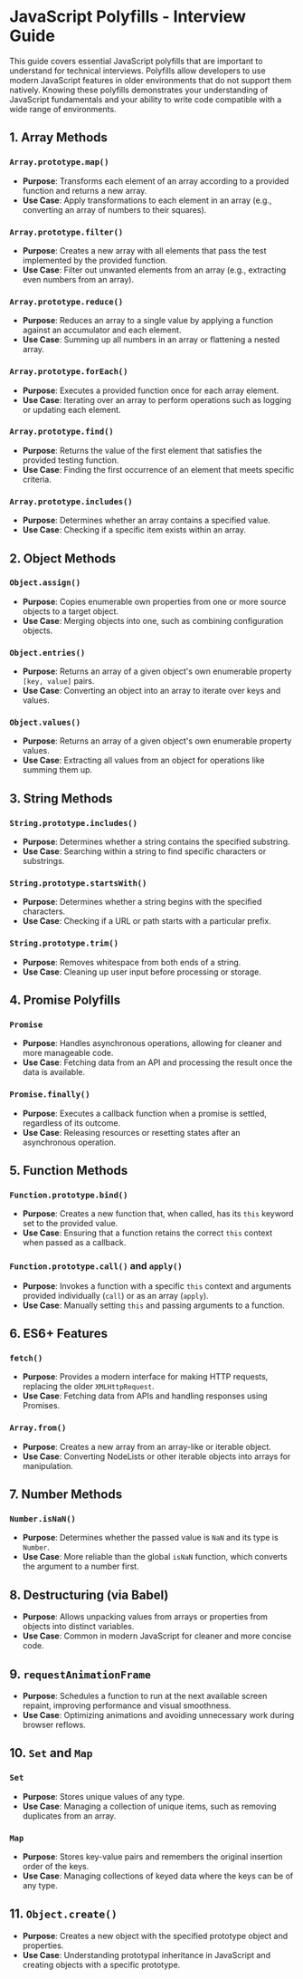 # JavaScript Polyfills - Interview Guide

This guide covers essential JavaScript polyfills that are important to understand for technical interviews. Polyfills allow developers to use modern JavaScript features in older environments that do not support them natively. Knowing these polyfills demonstrates your understanding of JavaScript fundamentals and your ability to write code compatible with a wide range of environments.

## 1. Array Methods

### `Array.prototype.map()`
- **Purpose**: Transforms each element of an array according to a provided function and returns a new array.
- **Use Case**: Apply transformations to each element in an array (e.g., converting an array of numbers to their squares).

### `Array.prototype.filter()`
- **Purpose**: Creates a new array with all elements that pass the test implemented by the provided function.
- **Use Case**: Filter out unwanted elements from an array (e.g., extracting even numbers from an array).

### `Array.prototype.reduce()`
- **Purpose**: Reduces an array to a single value by applying a function against an accumulator and each element.
- **Use Case**: Summing up all numbers in an array or flattening a nested array.

### `Array.prototype.forEach()`
- **Purpose**: Executes a provided function once for each array element.
- **Use Case**: Iterating over an array to perform operations such as logging or updating each element.

### `Array.prototype.find()`
- **Purpose**: Returns the value of the first element that satisfies the provided testing function.
- **Use Case**: Finding the first occurrence of an element that meets specific criteria.

### `Array.prototype.includes()`
- **Purpose**: Determines whether an array contains a specified value.
- **Use Case**: Checking if a specific item exists within an array.

## 2. Object Methods

### `Object.assign()`
- **Purpose**: Copies enumerable own properties from one or more source objects to a target object.
- **Use Case**: Merging objects into one, such as combining configuration objects.

### `Object.entries()`
- **Purpose**: Returns an array of a given object's own enumerable property `[key, value]` pairs.
- **Use Case**: Converting an object into an array to iterate over keys and values.

### `Object.values()`
- **Purpose**: Returns an array of a given object's own enumerable property values.
- **Use Case**: Extracting all values from an object for operations like summing them up.

## 3. String Methods

### `String.prototype.includes()`
- **Purpose**: Determines whether a string contains the specified substring.
- **Use Case**: Searching within a string to find specific characters or substrings.

### `String.prototype.startsWith()`
- **Purpose**: Determines whether a string begins with the specified characters.
- **Use Case**: Checking if a URL or path starts with a particular prefix.

### `String.prototype.trim()`
- **Purpose**: Removes whitespace from both ends of a string.
- **Use Case**: Cleaning up user input before processing or storage.

## 4. Promise Polyfills

### `Promise`
- **Purpose**: Handles asynchronous operations, allowing for cleaner and more manageable code.
- **Use Case**: Fetching data from an API and processing the result once the data is available.

### `Promise.finally()`
- **Purpose**: Executes a callback function when a promise is settled, regardless of its outcome.
- **Use Case**: Releasing resources or resetting states after an asynchronous operation.

## 5. Function Methods

### `Function.prototype.bind()`
- **Purpose**: Creates a new function that, when called, has its `this` keyword set to the provided value.
- **Use Case**: Ensuring that a function retains the correct `this` context when passed as a callback.

### `Function.prototype.call()` and `apply()`
- **Purpose**: Invokes a function with a specific `this` context and arguments provided individually (`call`) or as an array (`apply`).
- **Use Case**: Manually setting `this` and passing arguments to a function.

## 6. ES6+ Features

### `fetch()`
- **Purpose**: Provides a modern interface for making HTTP requests, replacing the older `XMLHttpRequest`.
- **Use Case**: Fetching data from APIs and handling responses using Promises.

### `Array.from()`
- **Purpose**: Creates a new array from an array-like or iterable object.
- **Use Case**: Converting NodeLists or other iterable objects into arrays for manipulation.

## 7. Number Methods

### `Number.isNaN()`
- **Purpose**: Determines whether the passed value is `NaN` and its type is `Number`.
- **Use Case**: More reliable than the global `isNaN` function, which converts the argument to a number first.

## 8. Destructuring (via Babel)

- **Purpose**: Allows unpacking values from arrays or properties from objects into distinct variables.
- **Use Case**: Common in modern JavaScript for cleaner and more concise code.

## 9. `requestAnimationFrame`

- **Purpose**: Schedules a function to run at the next available screen repaint, improving performance and visual smoothness.
- **Use Case**: Optimizing animations and avoiding unnecessary work during browser reflows.

## 10. `Set` and `Map`

### `Set`
- **Purpose**: Stores unique values of any type.
- **Use Case**: Managing a collection of unique items, such as removing duplicates from an array.

### `Map`
- **Purpose**: Stores key-value pairs and remembers the original insertion order of the keys.
- **Use Case**: Managing collections of keyed data where the keys can be of any type.

## 11. `Object.create()`

- **Purpose**: Creates a new object with the specified prototype object and properties.
- **Use Case**: Understanding prototypal inheritance in JavaScript and creating objects with a specific prototype.
